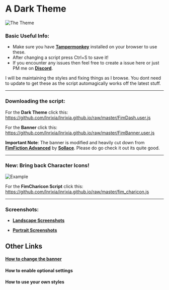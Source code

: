 # A Dark Theme

![The Theme](https://i.gyazo.com/94ea3ad1034eed9cfa2781c9f453474b.png)

### Basic Useful Info:

 * Make sure you have **[Tampermonkey](http://tampermonkey.net/)** installed on your browser to use these.
 * After changing a script press Ctrl+S to save it!
 * If you encounter any issues then feel free to create a issue here or just PM me on **[Discord](https://discordapp.com/)**.

I will be maintaining the styles and fixing things as I browse. You dont need to update to get these as the script automagically works off the latest stuff.

---

### Downloading the script:
For the **Dark Theme** click this:
https://github.com/Inrixia/Inrixia.github.io/raw/master/FimDash.user.js

For the **Banner** click this:
https://github.com/Inrixia/Inrixia.github.io/raw/master/FimBanner.user.js

**Important Note**: The banner is modified and heavily cut down from **[FimFiction Advanced](https://sta.sh/01pfv954kl8r)** by **[Sollace](https://www.fimfiction.net/user/138711/Sollace)**. Please do go check it out its quite good.

---
### New: Bring back Character Icons!
![Example](https://i.gyazo.com/fc4d5c8170d0bc852a0183e2b813f1f2.png)

For the **FimCharicon Script** click this:
https://github.com/Inrixia/inrixia.github.io/raw/master/fim_charicon.js

---

### Screenshots:
 - **[Landscape Screenshots](https://imgur.com/a/0XpWx)**

 - **[Portrait Screenshots](https://imgur.com/a/PeF0y)**


## Other Links

#### [How to change the banner](https://github.com/Inrixia/Inrixia.github.io/blob/master/banner_change.md)

#### How to enable optional settings

#### How to use your own styles
